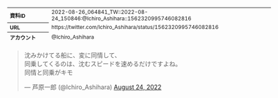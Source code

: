 <table style="font-size: 9pt; width: 610px; margin-bottom: 20px; height: 80px;">
<tbody>
    <tr>
        <th align=left>資料ID</th>
        <td align=left>2022-08-26_064841_TW::2022-08-24_150846:@Ichiro_Ashihara::1562320995746082816</td>
    </tr>
    <tr>
        <th align=left>URL</th>
        <td align=left>https://twitter.com/Ichiro_Ashihara/status/1562320995746082816</td>
    </tr>
    <tr>
        <th align=left>アカウント</th>
        <td align=left>@Ichiro_Ashihara</td>
    </tr>
    <tr>
        <th align=left>ユーザ名</th>
        <td align=left>芦原一郎</td>
    </tr>
    <tr>
        <th align=left>ツイートの記録日時</th>
        <td align=left>2022-08-26_064841_</td>
    </tr>
</tbody>
</table>
<blockquote class="twitter-tweet" data-width="450"  data-lang="ja"><p lang="ja" dir="ltr">沈みかけてる船に、変に同情して、<br>同乗してくるのは、沈むスピードを速めるだけですよね。<br>同情と同乗がキモ</p>&mdash; 芦原一郎 (@Ichiro_Ashihara) <a href="https://twitter.com/Ichiro_Ashihara/status/1562320995746082816?ref_src=twsrc%5Etfw">August 24, 2022</a></blockquote>
<script async src="https://platform.twitter.com/widgets.js" charset="utf-8"></script>


